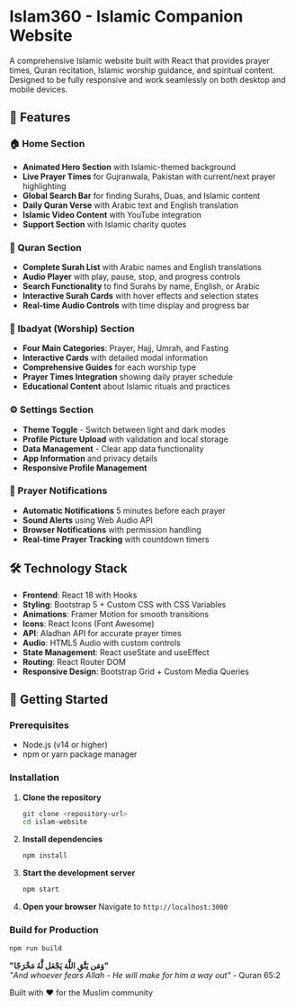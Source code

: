 # Islam360 - Islamic Companion Website

A comprehensive Islamic website built with React that provides prayer times, Quran recitation, Islamic worship guidance, and spiritual content. Designed to be fully responsive and work seamlessly on both desktop and mobile devices.

## 🌟 Features

### 🏠 Home Section
- **Animated Hero Section** with Islamic-themed background
- **Live Prayer Times** for Gujranwala, Pakistan with current/next prayer highlighting
- **Global Search Bar** for finding Surahs, Duas, and Islamic content
- **Daily Quran Verse** with Arabic text and English translation
- **Islamic Video Content** with YouTube integration
- **Support Section** with Islamic charity quotes

### 📖 Quran Section
- **Complete Surah List** with Arabic names and English translations
- **Audio Player** with play, pause, stop, and progress controls
- **Search Functionality** to find Surahs by name, English, or Arabic
- **Interactive Surah Cards** with hover effects and selection states
- **Real-time Audio Controls** with time display and progress bar

### 🕌 Ibadyat (Worship) Section
- **Four Main Categories**: Prayer, Hajj, Umrah, and Fasting
- **Interactive Cards** with detailed modal information
- **Comprehensive Guides** for each worship type
- **Prayer Times Integration** showing daily prayer schedule
- **Educational Content** about Islamic rituals and practices

### ⚙️ Settings Section
- **Theme Toggle** - Switch between light and dark modes
- **Profile Picture Upload** with validation and local storage
- **Data Management** - Clear app data functionality
- **App Information** and privacy details
- **Responsive Profile Management**

### 🔔 Prayer Notifications
- **Automatic Notifications** 5 minutes before each prayer
- **Sound Alerts** using Web Audio API
- **Browser Notifications** with permission handling
- **Real-time Prayer Tracking** with countdown timers

## 🛠️ Technology Stack

- **Frontend**: React 18 with Hooks
- **Styling**: Bootstrap 5 + Custom CSS with CSS Variables
- **Animations**: Framer Motion for smooth transitions
- **Icons**: React Icons (Font Awesome)
- **API**: Aladhan API for accurate prayer times
- **Audio**: HTML5 Audio with custom controls
- **State Management**: React useState and useEffect
- **Routing**: React Router DOM
- **Responsive Design**: Bootstrap Grid + Custom Media Queries

## 🚀 Getting Started

### Prerequisites
- Node.js (v14 or higher)
- npm or yarn package manager

### Installation

1. **Clone the repository**
   ```bash
   git clone <repository-url>
   cd islam-website
   ```

2. **Install dependencies**
   ```bash
   npm install
   ```

3. **Start the development server**
   ```bash
   npm start
   ```

4. **Open your browser**
   Navigate to `http://localhost:3000`

### Build for Production
```bash
npm run build
```

**"وَمَن يَتَّقِ اللَّهَ يَجْعَل لَّهُ مَخْرَجًا"**  
*"And whoever fears Allah - He will make for him a way out"* - Quran 65:2

Built with ❤️ for the Muslim community
